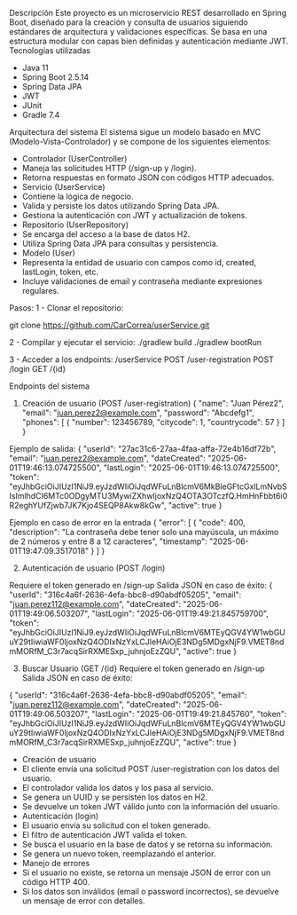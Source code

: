 Descripción
Este proyecto es un microservicio REST desarrollado en Spring Boot, diseñado para la creación y consulta de usuarios siguiendo estándares de arquitectura y validaciones específicas. Se basa en una estructura modular con capas bien definidas y autenticación mediante JWT.
Tecnologías utilizadas
- Java 11
- Spring Boot 2.5.14
- Spring Data JPA 
- JWT 
- JUnit
- Gradle 7.4

Arquitectura del sistema
El sistema sigue un modelo basado en MVC (Modelo-Vista-Controlador) y se compone de los siguientes elementos:
- Controlador (UserController)
- Maneja las solicitudes HTTP (/sign-up y /login).
- Retorna respuestas en formato JSON con códigos HTTP adecuados.
- Servicio (UserService)
- Contiene la lógica de negocio.
- Valida y persiste los datos utilizando Spring Data JPA.
- Gestiona la autenticación con JWT y actualización de tokens.
- Repositorio (UserRepository)
- Se encarga del acceso a la base de datos H2.
- Utiliza Spring Data JPA para consultas y persistencia.
- Modelo (User)
- Representa la entidad de usuario con campos como id, created, lastLogin, token, etc.
- Incluye validaciones de email y contraseña mediante expresiones regulares.

Pasos:
1 - Clonar el repositorio:

git clone https://github.com/CarCorrea/userService.git

2 - Compilar y ejecutar el servicio:
./gradlew build
./gradlew bootRun

3 - Acceder a los endpoints:
/userService
POST /user-registration
POST /login
GET /{id}

Endpoints del sistema

1. Creación de usuario (POST /user-registration)
  {
  "name": "Juan Pérez2",
  "email": "juan.perez2@example.com",
  "password": "Abcdefg1",
  "phones": [
    {
      "number": 123456789,
      "citycode": 1,
      "countrycode": 57
    }
  ]
}

Ejemplo de salida: 
{
    "userId": "27ac31c6-27aa-4faa-affa-72e4b16df72b",
    "email": "juan.perez2@example.com",
    "dateCreated": "2025-06-01T19:46:13.074725500",
    "lastLogin": "2025-06-01T19:46:13.074725500",
    "token": "eyJhbGciOiJIUzI1NiJ9.eyJzdWIiOiJqdWFuLnBlcmV6MkBleGFtcGxlLmNvbSIsImlhdCI6MTc0ODgyMTU3MywiZXhwIjoxNzQ4OTA3OTczfQ.HmHnFbbt6i0R2eghYUfZjwb7JK7Kjo4SEQP8Akw8kGw",
    "active": true
}

Ejemplo en caso de error en la entrada
{
    "error": [
        {
            "code": 400,
            "description": "La contraseña debe tener solo una mayúscula, un máximo de 2 números y entre 8 a 12 caracteres",
            "timestamp": "2025-06-01T19:47:09.3517018"
        }
    ]
}

2. Autenticación de usuario (POST /login)

Requiere el token generado en /sign-up
Salida JSON en caso de éxito:
{
    "userId": "316c4a6f-2636-4efa-bbc8-d90abdf05205",
    "email": "juan.perez112@example.com",
    "dateCreated": "2025-06-01T19:49:06.503207",
    "lastLogin": "2025-06-01T19:49:21.845759700",
    "token": "eyJhbGciOiJIUzI1NiJ9.eyJzdWIiOiJqdWFuLnBlcmV6MTEyQGV4YW1wbGUuY29tIiwiaWF0IjoxNzQ4ODIxNzYxLCJleHAiOjE3NDg5MDgxNjF9.VMET8ndmMORfM_C3r7acqSirRXMESxp_juhnjoEzZQU",
    "active": true
}

3. Buscar Usuario (GET /{id}
Requiere el token generado en /sign-up
Salida JSON en caso de éxito:

{
    "userId": "316c4a6f-2636-4efa-bbc8-d90abdf05205",
    "email": "juan.perez112@example.com",
    "dateCreated": "2025-06-01T19:49:06.503207",
    "lastLogin": "2025-06-01T19:49:21.845760",
    "token": "eyJhbGciOiJIUzI1NiJ9.eyJzdWIiOiJqdWFuLnBlcmV6MTEyQGV4YW1wbGUuY29tIiwiaWF0IjoxNzQ4ODIxNzYxLCJleHAiOjE3NDg5MDgxNjF9.VMET8ndmMORfM_C3r7acqSirRXMESxp_juhnjoEzZQU",
    "active": true
}

- Creación de usuario
- El cliente envía una solicitud POST /user-registration con los datos del usuario.
- El controlador valida los datos y los pasa al servicio.
- Se genera un UUID y se persisten los datos en H2.
- Se devuelve un token JWT válido junto con la información del usuario.
- Autenticación (login)
- El usuario envía su solicitud con el token generado.
- El filtro de autenticación JWT valida el token.
- Se busca el usuario en la base de datos y se retorna su información.
- Se genera un nuevo token, reemplazando el anterior.
- Manejo de errores
- Si el usuario no existe, se retorna un mensaje JSON de error con un código HTTP 400.
- Si los datos son inválidos (email o password incorrectos), se devuelve un mensaje de error con detalles.

